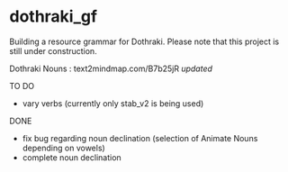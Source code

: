 # dothraki_gf
Building a resource grammar for Dothraki. Please note that this project is still under construction.

Dothraki Nouns : text2mindmap.com/B7b25jR *updated*

TO DO

* vary verbs (currently only stab_v2 is being used)

DONE

* fix bug regarding noun declination (selection of Animate Nouns depending on vowels)
* complete noun declination